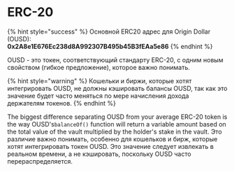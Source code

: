 # ERC-20

{% hint style="success" %}
Основной ERC20 адрес для Origin Dollar \(OUSD\):   
**0x2A8e1E676Ec238d8A992307B495b45B3fEAa5e86**
{% endhint %}

OUSD - это токен, соответствующий стандарту ERC-20, с одним новым свойством \(гибкое предложение\), которое важно понимать.

{% hint style="warning" %}
Кошельки и биржи, которые хотят интегрировать OUSD, не должны кэшировать балансы OUSD, так как это значение будет часто меняться по мере начисления дохода держателям токенов.
{% endhint %}

The biggest difference separating OUSD from your average ERC-20 token is the way OUSD's`balanceOf()` function will return a variable amount based on the total value of the vault multiplied by the holder's stake in the vault. Это различие важно понимать, особенно для кошельков и бирж, которые хотят интегрировать токен OUSD. Это значение следует извлекать в реальном времени, а не кэшировать, поскольку OUSD часто перераспределяется.






